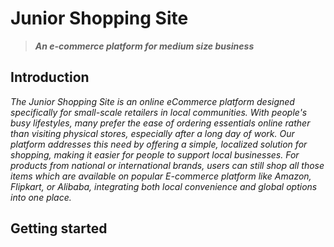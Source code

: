 # Junior Shopping Site 
>***An e-commerce platform for medium size business***

## Introduction
_The Junior Shopping Site is an online eCommerce platform designed specifically for small-scale retailers in local communities. With people's busy lifestyles, many prefer the ease of ordering essentials online rather than visiting physical stores, especially after a long day of work. Our platform addresses this need by offering a simple, localized solution for shopping, making it easier for people to support local businesses. For products from national or international brands, users can still shop all those items which are available on popular E-commerce platform like Amazon, Flipkart, or Alibaba, integrating both local convenience and global options into one place._

## Getting started
